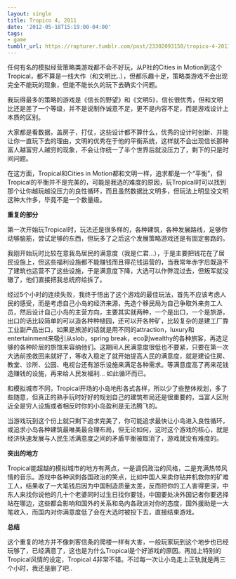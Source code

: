 ```yaml
---
layout: single
title: Tropico 4, 2011
date: '2012-05-18T15:19:00-04:00'
tags:
- game
tumblr_url: https://rapturer.tumblr.com/post/23302093150/tropico-4-2011
---
```

任何有名的模拟经营策略类游戏都不会不好玩，从P社的Cities in Motion到这个Tropical，都不算是一线大作（和文明比..），但都乐趣十足，策略类游戏不会出现完全不能玩的现象，但能不能长久的玩下去确实个问题。

我玩得最多的策略的游戏是《信长的野望》和《文明5》，信长很优秀，但和文明比还是差了一个等级，并不是说制作诚意不足，更不是内容不足，而是游戏设计上本质的区别。

大家都是看数据，盖房子，打仗，这些设计都不算什么，优秀的设计时创新、并能让你一直玩下去的理由，文明的优秀在于他的平衡系统，这样就不会出现信长那种富人越富穷人越穷的现象，不会让你统一了半个世界后就没压力了，剩下的只是时间问题。

在这方面，Tropical和Cities in Motion都和文明一样，追求都是一个“平衡”，但Tropical的平衡并不是完美的，可能是我选的难度的原因，玩Tropical时可以找到那个让你越玩越没压力的良性循环，而且虽然数据比文明多，但玩法上明显没文明这种大作多，毕竟不是一个数量级。

**重复的部分**

第一次开始玩Tropical时，玩法还是很多样的，各种建筑，各种发展路线，足够你动够脑筋，尝试足够的东西，但玩多了之后这个发展策略游戏还是有固定套路的。

我刚开始玩时比较在意我岛居民的满意度（我是仁君…），于是主要把钱花在了居民设施上，但这些福利设施都不能赚钱而且得花钱运营的，当我常年赤字后既造不了建筑也运营不了这些设施，于是满意度下降，大选可以作弊混过去，但叛军就没辙了，他们直接把我总统府给拆了。

经过5个小时的连续失败，我终于悟出了这个游戏的最佳玩法，首先不应该考虑人民的感受，而是考虑自己小岛的经济来源，先造个移民局为自己争取外来务工人员，然后设计自己小岛的主营方向，主要其实就两种，一个是出口，一个是旅游，出口的话比较简单的可以造各种种植园，还可以开各种矿，比较复杂的是建工厂靠工业副产品出口，如果是旅游的话就是用不同的attraction，luxury和entertainment来吸引从slob，spring break，eco到wealthy的各种旅客，再造足够的各种阶层的旅馆来容纳他们。这期间人民满意度很低也不要紧，只要在第一次大选前挽救回来就好了，等收入稳定了就开始提高人民的满意度，就是建设住房、教堂、诊所、公园、电视台还有游乐设施来满足各种需求。等满意度高了再来花钱造赚钱的设施，再来给人民发福利… 如此循环而已。

和模拟城市不同，Tropical开场的小岛地形各式各样，所以少了些整体规划，多了些随意，但真正的熟手玩时好好的规划自己的建筑布局还是很重要的，当富人区附近全是穷人设施或者相反时你的小岛盈利是无法腾飞的。

当游戏玩到这个份上就只剩下追求完美了，你可能追求最快让小岛进入良性循环，或追求小岛各种建筑最唯美最合理布局，但无论如何，这时这个游戏的核心，就是经济快速发展与人民生活满意度之间的矛盾平衡被取消了，游戏就没有难度的。

**突出的地方**

Tropical能超越的模拟城市的地方有两点，一是调侃政治的风格，二是充满热带风情的音乐。游戏中各种讽刺各国政治的笑点，比如中国人来卖你钻井机救你的矿难工人，结果收了一大笔钱后因为中国制造质量太差，反而把你的工人害得更深，中东人来找你说他的几十个老婆同时过生日找你要钱，中国要处决外国记者你要选择站在哪边，这些都会影响和国外的关系和岛内各政派对你的态度，国外援助是一大笔收入，而国内对你满意度低了会在大选时被投下去，直接结束游戏。

**总结**

这个重复的地方并不像刺客信条的爬楼一样有大害，一般玩家玩到这个地步也已经玩够了，已经满意了，这也是为什么Tropical是个好游戏的原因。再加上特别的Tropical风情的设定，Tropical 4非常不错。不过每一次让小岛走上正轨就是两三个小时，我还是删了吧..

